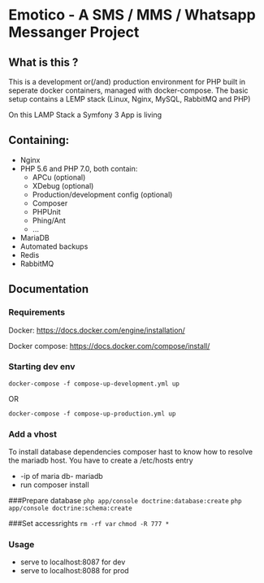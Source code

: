 # Emotico - A SMS / MMS / Whatsapp  Messanger Project

## What is this ?

This is a development or(/and) production environment for PHP built in seperate docker containers, managed with docker-compose. The basic setup contains a LEMP stack (Linux, Nginx, MySQL, RabbitMQ and PHP)

On this LAMP Stack a Symfony 3 App is living

## Containing:
 * Nginx
 * PHP 5.6 and PHP 7.0, both contain:
    * APCu (optional)
    * XDebug (optional)
    * Production/development config (optional)
    * Composer
    * PHPUnit
    * Phing/Ant
    * ...
 * MariaDB
 * Automated backups
 * Redis
 * RabbitMQ

## Documentation

### Requirements

Docker: https://docs.docker.com/engine/installation/
   
Docker compose: https://docs.docker.com/compose/install/	
	
### Starting dev env

    docker-compose -f compose-up-development.yml up
    
    
OR

    docker-compose -f compose-up-production.yml up
 
 
### Add a vhost
To install database dependencies composer hast to know how to resolve the mariadb host. You have to create a /etc/hosts entry
* -ip of maria db-   mariadb
* run composer install

###Prepare database
```php app/console doctrine:database:create```
```php app/console doctrine:schema:create```

###Set accessrights
```rm -rf var```
```chmod -R 777 *```

### Usage

* serve to localhost:8087 for dev
* serve to localhost:8088 for prod



